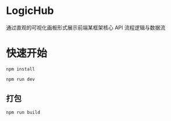 # LogicHub

通过直观的可视化画板形式展示前端某框架核心 API 流程逻辑与数据流

# 快速开始

```shell
npm install
```

```shell
npm run dev
```

## 打包

```shell
npm run build
```

